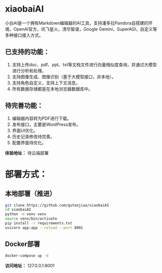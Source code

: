 # xiaobaiAI

小白AI是一个拥有Markdown编辑器的AI工具，支持潘多拉Pandora自搭建的环境，OpenAI官方，讯飞星火，清华智谱，Google Gemini，SuperAGI，自定义等多种接口接入方式。

## 已支持的功能：
1. 支持上传doc、pdf、ppt、txt等文档文件进行向量相似度查询，并通过大模型进行分析和处理。
2. 支持图像生成、图像识别（基于大模型接口，非本地）。
3. 支持角色自定义，支持上下文消息。
4. 所有数据存储都是在本地浏览器数据库中。

## 待完善功能：
1. 编辑器内容转为PDF进行下载。
2. 发布接口，主要是WordPress发布。
3. 界面UI优化。
4. 历史记录修改待完善。
5. 配置界面待优化。

**体验地址：** 待云端部署

# 部署方式：

## 本地部署（推进）
```bash
git clone https://github.com/qutaojiao/xiaobaiAI
cd xiaobaiAI
python -m venv venv
source venv/bin/activate
pip install -r requirements.txt
uvicorn app:app --reload --port 8001
```

## Docker部署
```bash
docker-compose up -d
```

**访问地址：** 127.0.0.1:8001
